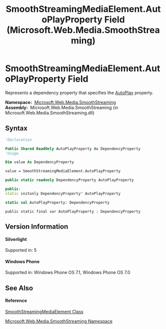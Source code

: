 ﻿---
title: SmoothStreamingMediaElement.AutoPlayProperty Field (Microsoft.Web.Media.SmoothStreaming)
TOCTitle: AutoPlayProperty Field
ms:assetid: F:Microsoft.Web.Media.SmoothStreaming.SmoothStreamingMediaElement.AutoPlayProperty
ms:mtpsurl: https://msdn.microsoft.com/en-us/library/microsoft.web.media.smoothstreaming.smoothstreamingmediaelement.autoplayproperty(v=VS.95)
ms:contentKeyID: 46307541
ms.date: 05/31/2012
mtps_version: v=VS.95
f1_keywords:
- Microsoft.Web.Media.SmoothStreaming.SmoothStreamingMediaElement.AutoPlayProperty
dev_langs:
- CSharp
- JScript
- VB
- FSharp
- c++
api_location:
- Microsoft.Web.Media.SmoothStreaming.dll
api_name:
- Microsoft.Web.Media.SmoothStreaming.SmoothStreamingMediaElement.AutoPlayProperty
api_type:
- Managed
topic_type:
- apiref
- kbSyntax
product_family_name: VS
ROBOTS: INDEX,FOLLOW
---

# SmoothStreamingMediaElement.AutoPlayProperty Field

Represents a dependency property that specifies the [AutoPlay](smoothstreamingmediaelement-autoplay-property-microsoft-web-media-smoothstreaming_1.md) property.

**Namespace:**  [Microsoft.Web.Media.SmoothStreaming](microsoft-web-media-smoothstreaming-namespace_1.md)  
**Assembly:**  Microsoft.Web.Media.SmoothStreaming (in Microsoft.Web.Media.SmoothStreaming.dll)

## Syntax

``` vb
'Declaration

Public Shared ReadOnly AutoPlayProperty As DependencyProperty
'Usage

Dim value As DependencyProperty

value = SmoothStreamingMediaElement.AutoPlayProperty
```

``` csharp
public static readonly DependencyProperty AutoPlayProperty
```

``` c++
public:
static initonly DependencyProperty^ AutoPlayProperty
```

``` fsharp
static val AutoPlayProperty: DependencyProperty
```

``` jscript
public static final var AutoPlayProperty : DependencyProperty
```

## Version Information

#### Silverlight

Supported in: 5  

#### Windows Phone

Supported in: Windows Phone OS 7.1, Windows Phone OS 7.0  

## See Also

#### Reference

[SmoothStreamingMediaElement Class](smoothstreamingmediaelement-class-microsoft-web-media-smoothstreaming_1.md)

[Microsoft.Web.Media.SmoothStreaming Namespace](microsoft-web-media-smoothstreaming-namespace_1.md)

